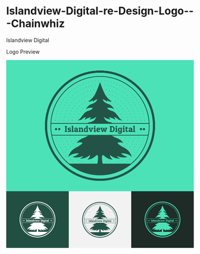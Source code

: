 # Islandview-Digital-re-Design-Logo---Chainwhiz

Islandview Digital

Logo Preview

<img src="https://github.com/payjoe93/Islandview-Digital-re-Design-Logo---Chainwhiz/blob/main/Islandview-digital.png">

